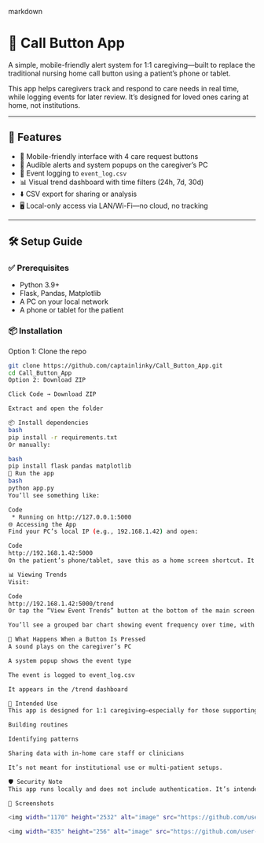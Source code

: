 markdown
# 💙 Call Button App

A simple, mobile-friendly alert system for 1:1 caregiving—built to replace the traditional nursing home call button using a patient’s phone or tablet.

This app helps caregivers track and respond to care needs in real time, while logging events for later review. It’s designed for loved ones caring at home, not institutions.

---

## 🧩 Features

- 📱 Mobile-friendly interface with 4 care request buttons  
- 🔔 Audible alerts and system popups on the caregiver’s PC  
- 🧠 Event logging to `event_log.csv`  
- 📊 Visual trend dashboard with time filters (24h, 7d, 30d)  
- ⬇️ CSV export for sharing or analysis  
- 🖥️ Local-only access via LAN/Wi-Fi—no cloud, no tracking

---

## 🛠️ Setup Guide

### ✅ Prerequisites

- Python 3.9+  
- Flask, Pandas, Matplotlib  
- A PC on your local network  
- A phone or tablet for the patient

### 📦 Installation

Option 1: Clone the repo

```bash
git clone https://github.com/captainlinky/Call_Button_App.git
cd Call_Button_App
Option 2: Download ZIP

Click Code → Download ZIP

Extract and open the folder

📦 Install dependencies
bash
pip install -r requirements.txt
Or manually:

bash
pip install flask pandas matplotlib
🚀 Run the app
bash
python app.py
You’ll see something like:

Code
 * Running on http://127.0.0.1:5000
🌐 Accessing the App
Find your PC’s local IP (e.g., 192.168.1.42) and open:

Code
http://192.168.1.42:5000
On the patient’s phone/tablet, save this as a home screen shortcut. It opens in a clean, mobile-friendly layout.

📊 Viewing Trends
Visit:

Code
http://192.168.1.42:5000/trend
Or tap the “View Event Trends” button at the bottom of the main screen.

You’ll see a grouped bar chart showing event frequency over time, with a dropdown to filter by range. You can also export the data as CSV.

🔔 What Happens When a Button Is Pressed
A sound plays on the caregiver’s PC

A system popup shows the event type

The event is logged to event_log.csv

It appears in the /trend dashboard

🧠 Intended Use
This app is designed for 1:1 caregiving—especially for those supporting loved ones at home. It helps track care frequency and types, which can be useful for:

Building routines

Identifying patterns

Sharing data with in-home care staff or clinicians

It’s not meant for institutional use or multi-patient setups.

🛡️ Security Note
This app runs locally and does not include authentication. It’s intended for trusted home networks. If you need lightweight protection later, options like basic auth or PIN-based access can be added.

📸 Screenshots

<img width="1170" height="2532" alt="image" src="https://github.com/user-attachments/assets/8a96de4a-c92b-43d3-8db3-3b40d704cfc9" /><img width="1170" height="2532" alt="image" src="https://github.com/user-attachments/assets/6e2517b0-b65f-45d1-8166-b345c192bdc8" />

<img width="835" height="256" alt="image" src="https://github.com/user-attachments/assets/0db7359e-b009-44cf-9061-a7f2810d4e95" />
